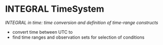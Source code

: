 # INTEGRAL TimeSystem
*INTEGRAL in time: time conversion and definition of time-range constructs*

* convert time between UTC to
* find time ranges and observation sets for selection of conditions
